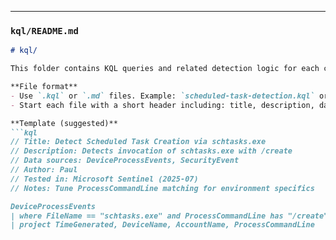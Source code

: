 
---

### `kql/README.md`
```markdown
# kql/

This folder contains KQL queries and related detection logic for each challenge.

**File format**
- Use `.kql` or `.md` files. Example: `scheduled-task-detection.kql` or `scheduled-task-detection.md`.
- Start each file with a short header including: title, description, data sources, author, and tested environment.

**Template (suggested)**
```kql
// Title: Detect Scheduled Task Creation via schtasks.exe
// Description: Detects invocation of schtasks.exe with /create
// Data sources: DeviceProcessEvents, SecurityEvent
// Author: Paul
// Tested in: Microsoft Sentinel (2025-07)
// Notes: Tune ProcessCommandLine matching for environment specifics

DeviceProcessEvents
| where FileName == "schtasks.exe" and ProcessCommandLine has "/create"
| project TimeGenerated, DeviceName, AccountName, ProcessCommandLine

